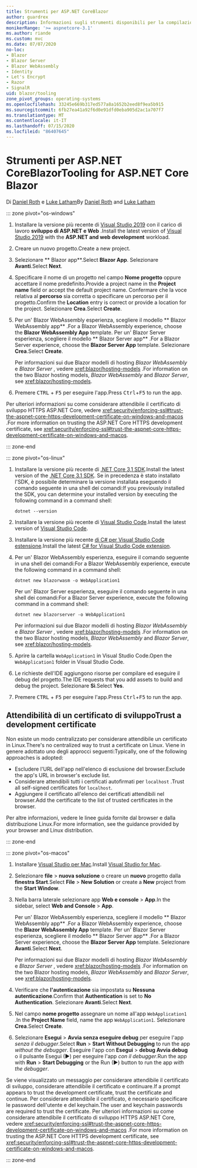 ```yaml
---
title: Strumenti per ASP.NET CoreBlazor
author: guardrex
description: Informazioni sugli strumenti disponibili per la compilazione di Blazor app.
monikerRange: '>= aspnetcore-3.1'
ms.author: riande
ms.custom: mvc
ms.date: 07/07/2020
no-loc:
- Blazor
- Blazor Server
- Blazor WebAssembly
- Identity
- Let's Encrypt
- Razor
- SignalR
uid: blazor/tooling
zone_pivot_groups: operating-systems
ms.openlocfilehash: 33245e669b317ed577a8a1652b2eed8f9ea5b915
ms.sourcegitcommit: 6fb27ea41a92f6d0e91dfd0eba905d2ac1a707f7
ms.translationtype: MT
ms.contentlocale: it-IT
ms.lasthandoff: 07/15/2020
ms.locfileid: "86407645"
---
```

# <a name="tooling-for-aspnet-core-blazor"></a><span data-ttu-id="a8d07-103">Strumenti per ASP.NET CoreBlazor</span><span class="sxs-lookup"><span data-stu-id="a8d07-103">Tooling for ASP.NET Core Blazor</span></span>

<span data-ttu-id="a8d07-104">Di [Daniel Roth](https://github.com/danroth27) e [Luke Latham](https://github.com/guardrex)</span><span class="sxs-lookup"><span data-stu-id="a8d07-104">By [Daniel Roth](https://github.com/danroth27) and [Luke Latham](https://github.com/guardrex)</span></span>

::: zone pivot="os-windows"

1. <span data-ttu-id="a8d07-105">Installare la versione più recente di [Visual Studio 2019](https://visualstudio.microsoft.com/downloads/) con il carico di lavoro **sviluppo di ASP.NET e Web** .</span><span class="sxs-lookup"><span data-stu-id="a8d07-105">Install the latest version of [Visual Studio 2019](https://visualstudio.microsoft.com/downloads/) with the **ASP.NET and web development** workload.</span></span>

1. <span data-ttu-id="a8d07-106">Creare un nuovo progetto.</span><span class="sxs-lookup"><span data-stu-id="a8d07-106">Create a new project.</span></span>

1. <span data-ttu-id="a8d07-107">Selezionare \*\* Blazor app\*\*.</span><span class="sxs-lookup"><span data-stu-id="a8d07-107">Select **Blazor App**.</span></span> <span data-ttu-id="a8d07-108">Selezionare **Avanti**.</span><span class="sxs-lookup"><span data-stu-id="a8d07-108">Select **Next**.</span></span>

1. <span data-ttu-id="a8d07-109">Specificare il nome di un progetto nel campo **Nome progetto** oppure accettare il nome predefinito.</span><span class="sxs-lookup"><span data-stu-id="a8d07-109">Provide a project name in the **Project name** field or accept the default project name.</span></span> <span data-ttu-id="a8d07-110">Confermare che la voce relativa al **percorso** sia corretta o specificare un percorso per il progetto.</span><span class="sxs-lookup"><span data-stu-id="a8d07-110">Confirm the **Location** entry is correct or provide a location for the project.</span></span> <span data-ttu-id="a8d07-111">Selezionare **Crea**.</span><span class="sxs-lookup"><span data-stu-id="a8d07-111">Select **Create**.</span></span>

1. <span data-ttu-id="a8d07-112">Per un' Blazor WebAssembly esperienza, scegliere il modello \*\* Blazor WebAssembly app\*\* .</span><span class="sxs-lookup"><span data-stu-id="a8d07-112">For a Blazor WebAssembly experience, choose the **Blazor WebAssembly App** template.</span></span> <span data-ttu-id="a8d07-113">Per un' Blazor Server esperienza, scegliere il modello \*\* Blazor Server app\*\* .</span><span class="sxs-lookup"><span data-stu-id="a8d07-113">For a Blazor Server experience, choose the **Blazor Server App** template.</span></span> <span data-ttu-id="a8d07-114">Selezionare **Crea**.</span><span class="sxs-lookup"><span data-stu-id="a8d07-114">Select **Create**.</span></span>

   <span data-ttu-id="a8d07-115">Per informazioni sui due Blazor modelli di hosting *Blazor WebAssembly* e *Blazor Server* , vedere <xref:blazor/hosting-models> .</span><span class="sxs-lookup"><span data-stu-id="a8d07-115">For information on the two Blazor hosting models, *Blazor WebAssembly* and *Blazor Server*, see <xref:blazor/hosting-models>.</span></span>

1. <span data-ttu-id="a8d07-116">Premere <kbd>CTRL</kbd> + <kbd>F5</kbd> per eseguire l'app.</span><span class="sxs-lookup"><span data-stu-id="a8d07-116">Press <kbd>Ctrl</kbd>+<kbd>F5</kbd> to run the app.</span></span>

<span data-ttu-id="a8d07-117">Per ulteriori informazioni su come considerare attendibile il certificato di sviluppo HTTPS ASP.NET Core, vedere <xref:security/enforcing-ssl#trust-the-aspnet-core-https-development-certificate-on-windows-and-macos> .</span><span class="sxs-lookup"><span data-stu-id="a8d07-117">For more information on trusting the ASP.NET Core HTTPS development certificate, see <xref:security/enforcing-ssl#trust-the-aspnet-core-https-development-certificate-on-windows-and-macos>.</span></span>

::: zone-end

::: zone pivot="os-linux"

1. <span data-ttu-id="a8d07-118">Installare la versione più recente di [.NET Core 3,1 SDK](https://dotnet.microsoft.com/download/dotnet-core/3.1).</span><span class="sxs-lookup"><span data-stu-id="a8d07-118">Install the latest version of the [.NET Core 3.1 SDK](https://dotnet.microsoft.com/download/dotnet-core/3.1).</span></span> <span data-ttu-id="a8d07-119">Se in precedenza è stato installato l'SDK, è possibile determinare la versione installata eseguendo il comando seguente in una shell dei comandi:</span><span class="sxs-lookup"><span data-stu-id="a8d07-119">If you previously installed the SDK, you can determine your installed version by executing the following command in a command shell:</span></span>

   ```dotnetcli
   dotnet --version
   ```

1. <span data-ttu-id="a8d07-120">Installare la versione più recente di [Visual Studio Code](https://code.visualstudio.com/).</span><span class="sxs-lookup"><span data-stu-id="a8d07-120">Install the latest version of [Visual Studio Code](https://code.visualstudio.com/).</span></span>

1. <span data-ttu-id="a8d07-121">Installare la versione più recente [di C# per Visual Studio Code estensione](https://marketplace.visualstudio.com/items?itemName=ms-dotnettools.csharp).</span><span class="sxs-lookup"><span data-stu-id="a8d07-121">Install the latest [C# for Visual Studio Code extension](https://marketplace.visualstudio.com/items?itemName=ms-dotnettools.csharp).</span></span>

1. <span data-ttu-id="a8d07-122">Per un' Blazor WebAssembly esperienza, eseguire il comando seguente in una shell dei comandi:</span><span class="sxs-lookup"><span data-stu-id="a8d07-122">For a Blazor WebAssembly experience, execute the following command in a command shell:</span></span>

   ```dotnetcli
   dotnet new blazorwasm -o WebApplication1
   ```

   <span data-ttu-id="a8d07-123">Per un' Blazor Server esperienza, eseguire il comando seguente in una shell dei comandi:</span><span class="sxs-lookup"><span data-stu-id="a8d07-123">For a Blazor Server experience, execute the following command in a command shell:</span></span>

   ```dotnetcli
   dotnet new blazorserver -o WebApplication1
   ```

   <span data-ttu-id="a8d07-124">Per informazioni sui due Blazor modelli di hosting *Blazor WebAssembly* e *Blazor Server* , vedere <xref:blazor/hosting-models> .</span><span class="sxs-lookup"><span data-stu-id="a8d07-124">For information on the two Blazor hosting models, *Blazor WebAssembly* and *Blazor Server*, see <xref:blazor/hosting-models>.</span></span>

1. <span data-ttu-id="a8d07-125">Aprire la cartella `WebApplication1` in Visual Studio Code.</span><span class="sxs-lookup"><span data-stu-id="a8d07-125">Open the `WebApplication1` folder in Visual Studio Code.</span></span>

1. <span data-ttu-id="a8d07-126">Le richieste dell'IDE aggiungono risorse per compilare ed eseguire il debug del progetto.</span><span class="sxs-lookup"><span data-stu-id="a8d07-126">The IDE requests that you add assets to build and debug the project.</span></span> <span data-ttu-id="a8d07-127">Selezionare **Sì**.</span><span class="sxs-lookup"><span data-stu-id="a8d07-127">Select **Yes**.</span></span>

1. <span data-ttu-id="a8d07-128">Premere <kbd>CTRL</kbd> + <kbd>F5</kbd> per eseguire l'app.</span><span class="sxs-lookup"><span data-stu-id="a8d07-128">Press <kbd>Ctrl</kbd>+<kbd>F5</kbd> to run the app.</span></span>

## <a name="trust-a-development-certificate"></a><span data-ttu-id="a8d07-129">Attendibilità di un certificato di sviluppo</span><span class="sxs-lookup"><span data-stu-id="a8d07-129">Trust a development certificate</span></span>

<span data-ttu-id="a8d07-130">Non esiste un modo centralizzato per considerare attendibile un certificato in Linux.</span><span class="sxs-lookup"><span data-stu-id="a8d07-130">There's no centralized way to trust a certificate on Linux.</span></span> <span data-ttu-id="a8d07-131">Viene in genere adottato uno degli approcci seguenti:</span><span class="sxs-lookup"><span data-stu-id="a8d07-131">Typically, one of the following approaches is adopted:</span></span>

* <span data-ttu-id="a8d07-132">Escludere l'URL dell'app nell'elenco di esclusione del browser.</span><span class="sxs-lookup"><span data-stu-id="a8d07-132">Exclude the app's URL in browser's exclude list.</span></span>
* <span data-ttu-id="a8d07-133">Considerare attendibili tutti i certificati autofirmati per `localhost` .</span><span class="sxs-lookup"><span data-stu-id="a8d07-133">Trust all self-signed certificates for `localhost`.</span></span>
* <span data-ttu-id="a8d07-134">Aggiungere il certificato all'elenco dei certificati attendibili nel browser.</span><span class="sxs-lookup"><span data-stu-id="a8d07-134">Add the certificate to the list of trusted certificates in the browser.</span></span>

<span data-ttu-id="a8d07-135">Per altre informazioni, vedere le linee guida fornite dal browser e dalla distribuzione Linux.</span><span class="sxs-lookup"><span data-stu-id="a8d07-135">For more information, see the guidance provided by your browser and Linux distribution.</span></span>

::: zone-end

::: zone pivot="os-macos"

1. <span data-ttu-id="a8d07-136">Installare [Visual Studio per Mac](https://visualstudio.microsoft.com/vs/mac/).</span><span class="sxs-lookup"><span data-stu-id="a8d07-136">Install [Visual Studio for Mac](https://visualstudio.microsoft.com/vs/mac/).</span></span>

1. <span data-ttu-id="a8d07-137">Selezionare **file**  >  **nuova soluzione** o creare un **nuovo** progetto dalla **finestra Start**.</span><span class="sxs-lookup"><span data-stu-id="a8d07-137">Select **File** > **New Solution** or create a **New** project from the **Start Window**.</span></span>

1. <span data-ttu-id="a8d07-138">Nella barra laterale selezionare app **Web e console**  >  **App**.</span><span class="sxs-lookup"><span data-stu-id="a8d07-138">In the sidebar, select **Web and Console** > **App**.</span></span>

   <span data-ttu-id="a8d07-139">Per un' Blazor WebAssembly esperienza, scegliere il modello \*\* Blazor WebAssembly app\*\* .</span><span class="sxs-lookup"><span data-stu-id="a8d07-139">For a Blazor WebAssembly experience, choose the **Blazor WebAssembly App** template.</span></span> <span data-ttu-id="a8d07-140">Per un' Blazor Server esperienza, scegliere il modello \*\* Blazor Server app\*\* .</span><span class="sxs-lookup"><span data-stu-id="a8d07-140">For a Blazor Server experience, choose the **Blazor Server App** template.</span></span> <span data-ttu-id="a8d07-141">Selezionare **Avanti**.</span><span class="sxs-lookup"><span data-stu-id="a8d07-141">Select **Next**.</span></span>

   <span data-ttu-id="a8d07-142">Per informazioni sui due Blazor modelli di hosting *Blazor WebAssembly* e *Blazor Server* , vedere <xref:blazor/hosting-models> .</span><span class="sxs-lookup"><span data-stu-id="a8d07-142">For information on the two Blazor hosting models, *Blazor WebAssembly* and *Blazor Server*, see <xref:blazor/hosting-models>.</span></span>

1. <span data-ttu-id="a8d07-143">Verificare che **l'autenticazione** sia impostata su **Nessuna autenticazione**.</span><span class="sxs-lookup"><span data-stu-id="a8d07-143">Confirm that **Authentication** is set to **No Authentication**.</span></span> <span data-ttu-id="a8d07-144">Selezionare **Avanti**.</span><span class="sxs-lookup"><span data-stu-id="a8d07-144">Select **Next**.</span></span>

1. <span data-ttu-id="a8d07-145">Nel campo **nome progetto** assegnare un nome all'app `WebApplication1` .</span><span class="sxs-lookup"><span data-stu-id="a8d07-145">In the **Project Name** field, name the app `WebApplication1`.</span></span> <span data-ttu-id="a8d07-146">Selezionare **Crea**.</span><span class="sxs-lookup"><span data-stu-id="a8d07-146">Select **Create**.</span></span>

1. <span data-ttu-id="a8d07-147">Selezionare **Esegui**  >  **Avvia senza eseguire debug** per eseguire l'app *senza il debugger*.</span><span class="sxs-lookup"><span data-stu-id="a8d07-147">Select **Run** > **Start Without Debugging** to run the app *without the debugger*.</span></span> <span data-ttu-id="a8d07-148">Eseguire l'app con **Esegui**  >  **debug Avvia debug** o il pulsante Esegui (&#9654;) per eseguire l'app *con il debugger*.</span><span class="sxs-lookup"><span data-stu-id="a8d07-148">Run the app with **Run** > **Start Debugging** or the Run (&#9654;) button to run the app *with the debugger*.</span></span>

<span data-ttu-id="a8d07-149">Se viene visualizzato un messaggio per considerare attendibile il certificato di sviluppo, considerare attendibile il certificato e continuare.</span><span class="sxs-lookup"><span data-stu-id="a8d07-149">If a prompt appears to trust the development certificate, trust the certificate and continue.</span></span> <span data-ttu-id="a8d07-150">Per considerare attendibile il certificato, è necessario specificare le password dell'utente e del keychain.</span><span class="sxs-lookup"><span data-stu-id="a8d07-150">The user and keychain passwords are required to trust the certificate.</span></span> <span data-ttu-id="a8d07-151">Per ulteriori informazioni su come considerare attendibile il certificato di sviluppo HTTPS ASP.NET Core, vedere <xref:security/enforcing-ssl#trust-the-aspnet-core-https-development-certificate-on-windows-and-macos> .</span><span class="sxs-lookup"><span data-stu-id="a8d07-151">For more information on trusting the ASP.NET Core HTTPS development certificate, see <xref:security/enforcing-ssl#trust-the-aspnet-core-https-development-certificate-on-windows-and-macos>.</span></span>

::: zone-end
